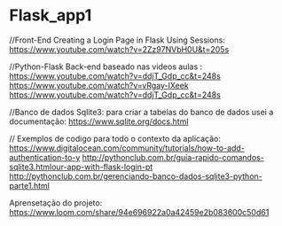 # Flask_app1
//Front-End
Creating a Login Page in Flask Using Sessions: 
https://www.youtube.com/watch?v=2Zz97NVbH0U&t=205s

//Python-Flask Back-end baseado nas videos aulas  :
https://www.youtube.com/watch?v=ddjT_Gdp_cc&t=248s
https://www.youtube.com/watch?v=vRgay-IXeek
https://www.youtube.com/watch?v=ddjT_Gdp_cc&t=248s

//Banco de dados Sqlite3:
para criar a tabelas do banco de dados usei a documentação:
https://www.sqlite.org/docs.html

// Exemplos de codigo para todo o contexto da aplicação:
https://www.digitalocean.com/community/tutorials/how-to-add-authentication-to-y
http://pythonclub.com.br/guia-rapido-comandos-sqlite3.htmlour-app-with-flask-login-pt
http://pythonclub.com.br/gerenciando-banco-dados-sqlite3-python-parte1.html

Aprensetação do projeto:
https://www.loom.com/share/94e696922a0a42459e2b083600c50d61



